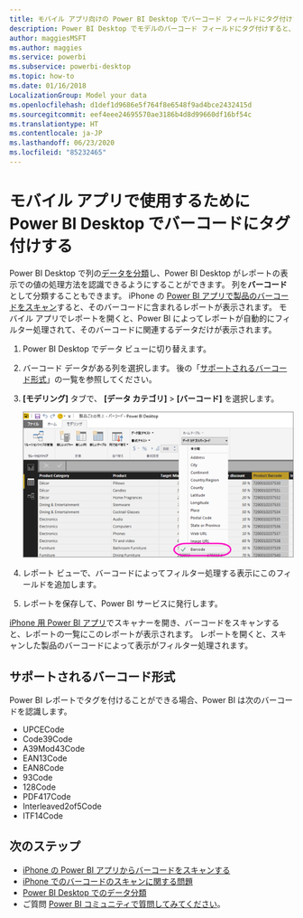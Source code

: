 ```yaml
---
title: モバイル アプリ向けの Power BI Desktop でバーコード フィールドにタグ付けする
description: Power BI Desktop でモデルのバーコード フィールドにタグ付けすると、iPhone の Power BI アプリでバーコードのデータを自動的にフィルター処理できます。
author: maggiesMSFT
ms.author: maggies
ms.service: powerbi
ms.subservice: powerbi-desktop
ms.topic: how-to
ms.date: 01/16/2018
LocalizationGroup: Model your data
ms.openlocfilehash: d1def1d9686e5f764f8e6548f9ad4bce2432415d
ms.sourcegitcommit: eef4eee24695570ae3186b4d8d99660df16bf54c
ms.translationtype: HT
ms.contentlocale: ja-JP
ms.lasthandoff: 06/23/2020
ms.locfileid: "85232465"
---
```

# <a name="tag-barcodes-in-power-bi-desktop-for-use-in-the-mobile-app"></a>モバイル アプリで使用するために Power BI Desktop でバーコードにタグ付けする

Power BI Desktop で列の[データを分類](desktop-data-categorization.md)し、Power BI Desktop がレポートの表示での値の処理方法を認識できるようにすることができます。 列を**バーコード**として分類することもできます。 iPhone の [Power BI アプリで製品のバーコードをスキャン](../consumer/mobile/mobile-apps-scan-barcode-iphone.md)すると、そのバーコードに含まれるレポートが表示されます。 モバイル アプリでレポートを開くと、Power BI によってレポートが自動的にフィルター処理されて、そのバーコードに関連するデータだけが表示されます。

1. Power BI Desktop でデータ ビューに切り替えます。
2. バーコード データがある列を選択します。 後の「[サポートされるバーコード形式](#supported-barcode-formats)」の一覧を参照してください。
3. **[モデリング]** タブで、 **[データ カテゴリ]**  >  **[バーコード]** を選択します。
   
    ![データ カテゴリの一覧](media/desktop-mobile-barcodes/power-bi-desktop-barcode.png)
4. レポート ビューで、バーコードによってフィルター処理する表示にこのフィールドを追加します。
5. レポートを保存して、Power BI サービスに発行します。

[iPhone 用 Power BI アプリ](../consumer/mobile/mobile-iphone-app-get-started.md)でスキャナーを開き、バーコードをスキャンすると、レポートの一覧にこのレポートが表示されます。 レポートを開くと、スキャンした製品のバーコードによって表示がフィルター処理されます。

## <a name="supported-barcode-formats"></a>サポートされるバーコード形式
Power BI レポートでタグを付けることができる場合、Power BI は次のバーコードを認識します。 

* UPCECode 
* Code39Code  
* A39Mod43Code 
* EAN13Code 
* EAN8Code  
* 93Code  
* 128Code 
* PDF417Code 
* Interleaved2of5Code 
* ITF14Code 

## <a name="next-steps"></a>次のステップ
* [iPhone の Power BI アプリからバーコードをスキャンする](../consumer/mobile/mobile-apps-scan-barcode-iphone.md)
* [iPhone でのバーコードのスキャンに関する問題](../consumer/mobile/mobile-apps-scan-barcode-iphone.md#issues-with-scanning-a-barcode)
* [Power BI Desktop でのデータ分類](desktop-data-categorization.md)  
* ご質問 [Power BI コミュニティで質問してみてください](https://community.powerbi.com/)。
